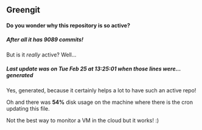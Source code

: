 ## Greengit

#### Do you wonder why this repository is so active?

##### After all it has 9089 commits!

But is it *really* active? Well...

##### Last update was on Tue Feb 25 at 13:25:01 when those lines were... generated

Yes, generated, because it certainly helps a lot to have such an active repo!

Oh and there was **54%** disk usage on the machine
where there is the cron updating this file.

Not the best way to monitor a VM in the cloud but it works! :)
